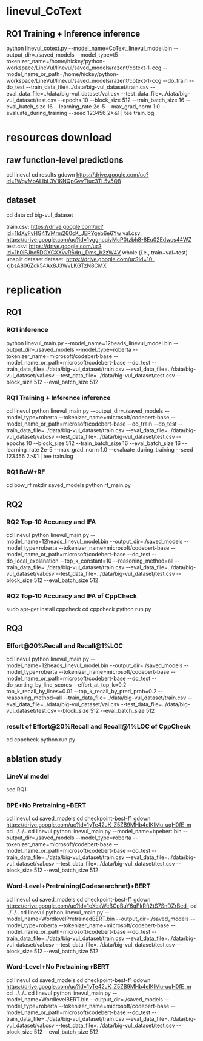 # linevul_CoText
## RQ1 Training + Inference inference
python linevul_cotext.py   --model_name=CoText_linevul_model.bin  --output_dir=./saved_models   --model_type=t5   --tokenizer_name=/home/hickey/python-workspace/LineVul/linevul/saved_models/razent/cotext-1-ccg   --model_name_or_path=/home/hickey/python-workspace/LineVul/linevul/saved_models/razent/cotext-1-ccg   --do_train   --do_test   --train_data_file=../data/big-vul_dataset/train.csv   --eval_data_file=../data/big-vul_dataset/val.csv   --test_data_file=../data/big-vul_dataset/test.csv   --epochs 10   --block_size 512   --train_batch_size 16   --eval_batch_size 16   --learning_rate 2e-5   --max_grad_norm 1.0   --evaluate_during_training   --seed 123456  2>&1 | tee train.log
# resources download
## raw function-level predictions
cd linevul
cd results
gdown https://drive.google.com/uc?id=1WqvMoALIbL3V1KNQpGvvTIuc3TL5v5Q8

## dataset
cd data
cd big-vul_dataset

train.csv: https://drive.google.com/uc?id=1ldXyFvHG41VMrm260cK_JEPYqeb6e6Yw
val.csv: https://drive.google.com/uc?id=1yggncqivMcP0tzbh8-8Eu02Edwcs44WZ
test.csv: https://drive.google.com/uc?id=1h0iFJbc5DGXCXXvvR6dru_Dms_b2zW4V
whole (i.e., train+val+test) unsplit dataset dataset: https://drive.google.com/uc?id=10-kjbsA806Zdk54Ax8J3WvLKGTzN8CMX

# replication
## RQ1
### RQ1 inference
python linevul_main.py   --model_name=12heads_linevul_model.bin   --output_dir=./saved_models   --model_type=roberta   --tokenizer_name=microsoft/codebert-base   --model_name_or_path=microsoft/codebert-base   --do_test   --train_data_file=../data/big-vul_dataset/train.csv   --eval_data_file=../data/big-vul_dataset/val.csv   --test_data_file=../data/big-vul_dataset/test.csv   --block_size 512   --eval_batch_size 512

### RQ1 Training + Inference inference
cd linevul
python linevul_main.py   --output_dir=./saved_models   --model_type=roberta   --tokenizer_name=microsoft/codebert-base   --model_name_or_path=microsoft/codebert-base   --do_train   --do_test   --train_data_file=../data/big-vul_dataset/train.csv   --eval_data_file=../data/big-vul_dataset/val.csv   --test_data_file=../data/big-vul_dataset/test.csv   --epochs 10   --block_size 512   --train_batch_size 16   --eval_batch_size 16   --learning_rate 2e-5   --max_grad_norm 1.0   --evaluate_during_training   --seed 123456  2>&1 | tee train.log

### RQ1 BoW+RF
cd bow_rf
mkdir saved_models
python rf_main.py

## RQ2
### RQ2 Top-10 Accuracy and IFA

cd linevul
python linevul_main.py   --model_name=12heads_linevul_model.bin   --output_dir=./saved_models   --model_type=roberta   --tokenizer_name=microsoft/codebert-base   --model_name_or_path=microsoft/codebert-base   --do_test   --do_local_explanation   --top_k_constant=10   --reasoning_method=all   --train_data_file=../data/big-vul_dataset/train.csv   --eval_data_file=../data/big-vul_dataset/val.csv   --test_data_file=../data/big-vul_dataset/test.csv   --block_size 512   --eval_batch_size 512

### RQ2 Top-10 Accuracy and IFA of CppCheck
sudo apt-get install cppcheck
cd cppcheck
python run.py

## RQ3
### Effort@20%Recall and Recall@1%LOC
cd linevul
python linevul_main.py   --model_name=12heads_linevul_model.bin   --output_dir=./saved_models   --model_type=roberta   --tokenizer_name=microsoft/codebert-base   --model_name_or_path=microsoft/codebert-base   --do_test   --do_sorting_by_line_scores   --effort_at_top_k=0.2   --top_k_recall_by_lines=0.01   --top_k_recall_by_pred_prob=0.2   --reasoning_method=all   --train_data_file=../data/big-vul_dataset/train.csv   --eval_data_file=../data/big-vul_dataset/val.csv   --test_data_file=../data/big-vul_dataset/test.csv   --block_size 512   --eval_batch_size 512

### result of Effort@20%Recall and Recall@1%LOC of CppCheck
cd cppcheck
python run.py

## ablation study
### LineVul model
see RQ1

### BPE+No Pretraining+BERT
cd linevul
cd saved_models
cd checkpoint-best-f1
gdown https://drive.google.com/uc?id=1yTe42JK_Z5ZB9MHb4eIKIMu-uqH0fE_m
cd ../../..
cd linevul
python linevul_main.py   --model_name=bpebert.bin   --output_dir=./saved_models   --model_type=roberta   --tokenizer_name=microsoft/codebert-base   --model_name_or_path=microsoft/codebert-base   --do_test   --train_data_file=../data/big-vul_dataset/train.csv   --eval_data_file=../data/big-vul_dataset/val.csv   --test_data_file=../data/big-vul_dataset/test.csv   --block_size 512   --eval_batch_size 512

### Word-Level+Pretraining(Codesearchnet)+BERT
cd linevul
cd saved_models
cd checkpoint-best-f1
gdown https://drive.google.com/uc?id=1cXeaWeBCpBuY6gPkRft2tS7SnDZrBed-
cd ../../..
cd linevul
python linevul_main.py   --model_name=WordlevelPretrainedBERT.bin   --output_dir=./saved_models   --model_type=roberta   --tokenizer_name=microsoft/codebert-base   --model_name_or_path=microsoft/codebert-base   --do_test   --train_data_file=../data/big-vul_dataset/train.csv   --eval_data_file=../data/big-vul_dataset/val.csv   --test_data_file=../data/big-vul_dataset/test.csv   --block_size 512   --eval_batch_size 512

### Word-Level+No Pretraining+BERT
cd linevul
cd saved_models
cd checkpoint-best-f1
gdown https://drive.google.com/uc?id=1yTe42JK_Z5ZB9MHb4eIKIMu-uqH0fE_m
cd ../../..
cd linevul
python linevul_main.py   --model_name=WordlevelBERT.bin   --output_dir=./saved_models   --model_type=roberta   --tokenizer_name=microsoft/codebert-base   --model_name_or_path=microsoft/codebert-base   --do_test   --train_data_file=../data/big-vul_dataset/train.csv   --eval_data_file=../data/big-vul_dataset/val.csv   --test_data_file=../data/big-vul_dataset/test.csv   --block_size 512   --eval_batch_size 512
